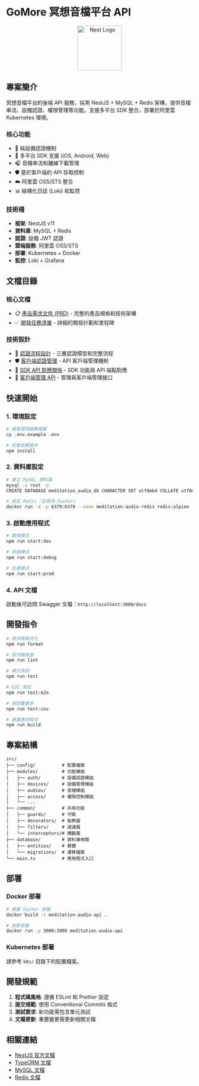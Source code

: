 # GoMore 冥想音檔平台 API

<p align="center">
  <a href="http://nestjs.com/" target="blank"><img src="https://nestjs.com/img/logo-small.svg" width="120" alt="Nest Logo" /></a>
</p>

## 專案簡介

冥想音檔平台的後端 API 服務，採用 NestJS + MySQL + Redis 架構，提供音檔串流、設備認證、權限管理等功能。支援多平台 SDK 整合，部署於阿里雲 Kubernetes 環境。

### 核心功能
- 🔐 純設備認證機制
- 📱 多平台 SDK 支援 (iOS, Android, Web)
- 🎧 音檔串流和離線下載管理
- 🛡️ 基於客戶端的 API 存取控制
- ☁️ 阿里雲 OSS/STS 整合
- 📊 結構化日誌 (Loki) 和監控

### 技術棧
- **框架**: NestJS v11
- **資料庫**: MySQL + Redis
- **認證**: 設備 JWT 認證
- **雲端服務**: 阿里雲 OSS/STS
- **部署**: Kubernetes + Docker
- **監控**: Loki + Grafana

## 文檔目錄

### 核心文檔
- 📋 [產品需求文件 (PRD)](./docs/meditation_platform_prd.md) - 完整的產品規格和技術架構
- ✅ [開發任務清單](./docs/tasks.md) - 詳細的開發計劃和里程碑

### 技術設計
- 🔐 [認證流程設計](./docs/authentication-flow.md) - 三層認證模型和完整流程
- 🛡️ [客戶端認證管理](./docs/client-authentication.md) - API 客戶端管理機制
- 🔗 [SDK API 對應關係](./docs/sdk-api-mapping.md) - SDK 功能與 API 端點對應
- 👑 [客戶端管理 API](./docs/client-management-api.md) - 管理員客戶端管理接口

## 快速開始

### 1. 環境設定

```bash
# 複製環境變數檔案
cp .env.example .env

# 安裝依賴套件
npm install
```

### 2. 資料庫設定

```bash
# 建立 MySQL 資料庫
mysql -u root -p
CREATE DATABASE meditation_audio_db CHARACTER SET utf8mb4 COLLATE utf8mb4_unicode_ci;

# 設定 Redis (如使用 Docker)
docker run -d -p 6379:6379 --name meditation-audio-redis redis:alpine
```

### 3. 啟動應用程式

```bash
# 開發模式
npm run start:dev

# 除錯模式
npm run start:debug

# 生產模式
npm run start:prod
```

### 4. API 文檔
啟動後可訪問 Swagger 文檔：`http://localhost:3000/docs`

## 開發指令

```bash
# 程式碼格式化
npm run format

# 程式碼檢查
npm run lint

# 單元測試
npm run test

# E2E 測試
npm run test:e2e

# 測試覆蓋率
npm run test:cov

# 建置應用程式
npm run build
```

## 專案結構

```
src/
├── config/          # 配置檔案
├── modules/         # 功能模組
│   ├── auth/        # 設備認證模組
│   ├── devices/     # 設備管理模組
│   ├── audios/      # 音檔模組
│   ├── access/      # 權限控制模組
│   └── ...
├── common/          # 共用功能
│   ├── guards/      # 守衛
│   ├── decorators/  # 裝飾器
│   ├── filters/     # 過濾器
│   └── interceptors/# 攔截器
├── database/        # 資料庫相關
│   ├── entities/    # 實體
│   └── migrations/  # 遷移檔案
└── main.ts          # 應用程式入口
```

## 部署

### Docker 部署
```bash
# 建置 Docker 映像
docker build -t meditation-audio-api .

# 啟動容器
docker run -p 3000:3000 meditation-audio-api
```

### Kubernetes 部署
請參考 `k8s/` 目錄下的配置檔案。

## 開發規範

1. **程式碼風格**: 遵循 ESLint 和 Prettier 設定
2. **提交規範**: 使用 Conventional Commits 格式
3. **測試要求**: 新功能需包含單元測試
4. **文檔更新**: 重要變更需更新相關文檔

## 相關連結

- [NestJS 官方文檔](https://docs.nestjs.com)
- [TypeORM 文檔](https://typeorm.io/)
- [MySQL 文檔](https://dev.mysql.com/doc/)
- [Redis 文檔](https://redis.io/documentation)
